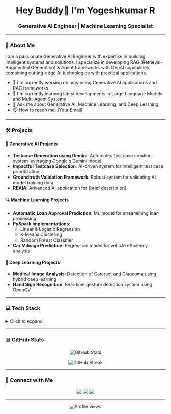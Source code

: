 <h1 align="center">Hey Buddy👋 I'm Yogeshkumar R</h1>
<h3 align="center">Generative AI Engineer | Machine Learning Specialist</h3>

---

### 🚀 About Me
I am a passionate Generative AI Engineer with expertise in building intelligent systems and solutions. I specialize in developing RAG (Retrieval-Augmented Generation) & Agent frameworks with GenAI capabilities, combining cutting-edge AI technologies with practical applications.

- 🔭 I'm currently working on advancing Generative AI applications and RAG frameworks
- 🌱 I'm currently learning latest developments in Large Language Models and Multi-Agent Systems
- 💬 Ask me about Generative AI, Machine Learning, and Deep Learning
- 📫 How to reach me: [Your Email]

---

### 🛠️ Projects

#### 🤖 Generative AI Projects
- **Testcase Generation using Gemini**: Automated test case creation system leveraging Google's Gemini model
- **Impactful Testcase Selection**: AI-driven system for intelligent test case prioritization
- **Groundtruth Validation Framework**: Robust system for validating AI model training data
- **REAIA**: Advanced AI application for [brief description]

#### 🔍 Machine Learning Projects
- **Automatic Loan Approval Prediction**: ML model for streamlining loan processing
- **PySpark Implementations**: 
  - Linear & Logistic Regression
  - K-Means Clustering
  - Random Forest Classifier
- **Car Mileage Prediction**: Regression model for vehicle efficiency analysis

#### 🧠 Deep Learning Projects
- **Medical Image Analysis**: Detection of Cataract and Glaucoma using hybrid deep learning
- **Hand Sign Recognition**: Real-time gesture detection system using OpenCV

---

### 💻 Tech Stack

<details>
<summary>Click to expand</summary>

#### Frontend Development
![HTML5](https://img.shields.io/badge/-HTML5-E34F26?style=flat&logo=html5&logoColor=white)
![CSS3](https://img.shields.io/badge/-CSS3-1572B6?style=flat&logo=css3)
![React](https://img.shields.io/badge/-React-black?style=flat&logo=react)
![Bootstrap](https://img.shields.io/badge/-Bootstrap-563D7C?style=flat&logo=bootstrap)

#### Backend Development
![Python](https://img.shields.io/badge/-Python-black?style=flat&logo=Python)
![Flask](https://img.shields.io/badge/-Flask-black?style=flat&logo=Flask)
![Django](https://img.shields.io/badge/-Django-092E20?style=flat&logo=Django)

#### Database
![MySQL](https://img.shields.io/badge/-MySQL-black?style=flat&logo=mysql)
![Neo4j](https://img.shields.io/badge/-Neo4j-008CC1?style=flat&logo=neo4j)

#### Vector Databases
- Pinecone
- Faiss

#### AI/ML
![TensorFlow](https://img.shields.io/badge/-TensorFlow-black?style=flat&logo=tensorflow)
![PyTorch](https://img.shields.io/badge/-PyTorch-black?style=flat&logo=pytorch)
- LangChain
- Ragas
- LlamaIndex

</details>

---

### 📊 GitHub Stats

<p align="center">
<img src="https://github-readme-stats.vercel.app/api?username=Yogeshkumar-R&show_icons=true&theme=radical" alt="GitHub Stats" />
</p>

<p align="center">
<img src="https://github-readme-streak-stats.herokuapp.com/?user=Yogeshkumar-R&theme=radical" alt="GitHub Streak" />
</p>

---

### 🤝 Connect with Me
<p align="center">
<a href="https://linkedin.com/in/your-linkedin"><img src="https://img.shields.io/badge/-LinkedIn-0077B5?style=flat&logo=Linkedin&logoColor=white"/></a>
<a href="mailto:your.email@gmail.com"><img src="https://img.shields.io/badge/-Email-D14836?style=flat&logo=Gmail&logoColor=white"/></a>
<a href="https://github.com/Yogeshkumar-R"><img src="https://img.shields.io/badge/-GitHub-181717?style=flat&logo=github"/></a>
</p>

---

<p align="center">
<img src="https://komarev.com/ghpvc/?username=Yogeshkumar-R&color=blueviolet" alt="Profile views"/>
</p>
